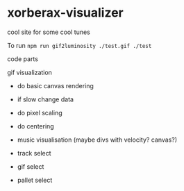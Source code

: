 # xorberax-visualizer
cool site for some cool tunes


To run
`npm run gif2luminosity ./test.gif ./test`



code parts

gif visualization
- do basic canvas rendering
- if slow change data
- do pixel scaling
- do centering


- music visualisation (maybe divs with velocity? canvas?)

- track select
- gif select
- pallet select